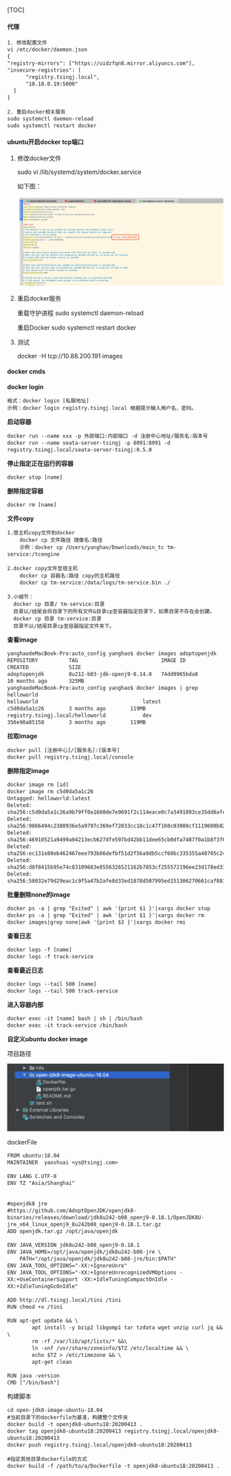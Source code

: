 [TOC]

#### 代理

```
1. 修改配置文件
vi /etc/docker/daemon.json
{
"registry-mirrors": ["https://uidzfqn8.mirror.aliyuncs.com"],
"insecure-registries": [
      "registry.tsingj.local",
      "10.18.0.19:5000"
  ]
}

2. 重启docker相关服务
sudo systemctl daemon-reload
sudo systemctl restart docker
```



#### ubuntu开启docker tcp端口

1. 修改docker文件

   sudo vi /lib/systemd/system/docker.service 

   如下图：

   ![image-20200415182003759](../all_images/image-20200415182003759.png)

2. 重启docker服务

   重载守护进程 sudo systemctl daemon-reload

   重启Docker sudo systemctl restart docker

3. 测试

   docker -H tcp://10.88.200.191 images

   

#### docker cmds

**docker login**

```
格式：docker login [私服地址]
示例：docker login registry.tsingj.local 根据提示输入用户名、密码。
```

**启动容器**

```
docker run --name xxx -p 外部端口:内部端口 -d 注册中心地址/服务名:版本号
docker run --name seata-server-tsingj -p 8091:8091 -d registry.tsingj.local/seata-server-tsingj:0.5.0
```

**停止指定正在运行的容器**

```
docker stop [name]
```

**删除指定容器**

```
docker rm [name]
```

**文件copy**

```
1.宿主机copy文件到docker
	docker cp 文件路径 镜像名:路径   
	示例：docker cp /Users/yanghao/Downloads/main_tc tm-service:/tcengine

2.docker copy文件至宿主机
	docker cp 容器名:路径 copy的主机路径
	docker cp tm-service:/data/logs/tm-service.bin ./

3.小细节：
  docker cp 目录/ tm-service:目录
  目录以/结尾会将目录下的所有文件&目录cp至容器指定目录下，如果目录不存在会创建。
  docker cp 目录 tm-service:目录
  目录不以/结尾目录cp至容器指定文件夹下。
```

**查看image**

```
yanghaodeMacBook-Pro:auto_config yanghao$ docker images adoptopenjdk
REPOSITORY          TAG                           IMAGE ID            CREATED             SIZE
adoptopenjdk        8u212-b03-jdk-openj9-0.14.0   74dd9965bda8        10 months ago       325MB
yanghaodeMacBook-Pro:auto_config yanghao$ docker images | grep helloworld
helloworld                                  latest                         c5d0da5a1c26        3 months ago        119MB
registry.tsingj.local/helloworld            dev                            356e90a85150        3 months ago        119MB
```

**拉取image**

```
docker pull [注册中心]/[服务名]:[版本号]
docker pull registry.tsingj.local/console
```

**删除指定image**

```
docker image rm [id]
docker image rm c5d0da5a1c26
Untagged: helloworld:latest
Deleted: sha256:c5d0da5a1c26a9b79ff0a1680de7e9691f2c114eace0c7a3491893ce35dd6afe
Deleted: sha256:9866494c2380936e5a9797c369ef72033cc18c1c47f160c03008cf1119600b82
Deleted: sha256:46910521a9499a04213ecb627dfe597bd42bb11dee65cb0dfa7487f0a1b8f3f6
Deleted: sha256:ec131e80eb462467eee793b86defbf51d2f56a9db5ccf60bc335355a40705c24
Deleted: sha256:d8f8415b95e74c83109683e8556326521162b7853cf255572196ee23d178ed31
Deleted: sha256:58032e79d29eac1c9f5a47b2afe8d33ed1878d507995ed151306270661caf881
```

**批量删除none的image**

```
docker ps -a | grep "Exited" | awk '{print $1 }'|xargs docker stop
docker ps -a | grep "Exited" | awk '{print $1 }'|xargs docker rm
docker images|grep none|awk '{print $3 }'|xargs docker rmi
```

**查看日志** 

```
docker logs -f [name]
docker logs -f track-service
```

**查看最近日志**

```
docker logs --tail 500 [name]
docker logs --tail 500 track-service
```

**进入容器内部**

```
docker exec -it [name] bash | sh | /bin/bash
docker exec -it track-service /bin/bash
```



**自定义ubuntu docker image**

项目路径

![image-20200416183732314](../all_images/image-20200416183732314.png)

dockerFile

```
FROM ubuntu:18.04
MAINTAINER  yaoshuai <ys@tsingj.com>

ENV LANG C.UTF-8
ENV TZ "Asia/Shanghai"


#openjdk8 jre
#https://github.com/AdoptOpenJDK/openjdk8-binaries/releases/download/jdk8u242-b08_openj9-0.18.1/OpenJDK8U-jre_x64_linux_openj9_8u242b08_openj9-0.18.1.tar.gz
ADD openjdk.tar.gz /opt/java/openjdk

ENV JAVA_VERSION jdk8u242-b08_openj9-0.18.1
ENV JAVA_HOME=/opt/java/openjdk/jdk8u242-b08-jre \
    PATH="/opt/java/openjdk/jdk8u242-b08-jre/bin:$PATH"
ENV JAVA_TOOL_OPTIONS="-XX:+IgnoreUnre"
ENV JAVA_TOOL_OPTIONS="-XX:+IgnoreUnrecognizedVMOptions -XX:+UseContainerSupport -XX:+IdleTuningCompactOnIdle -XX:+IdleTuningGcOnIdle"

ADD http://dl.tsingj.local/tini /tini
RUN chmod +x /tini

RUN apt-get update && \
        apt install -y bzip2 libgomp1 tar tzdata wget unzip curl jq && \
        rm -rf /var/lib/apt/lists/* &&\
        ln -snf /usr/share/zoneinfo/$TZ /etc/localtime && \
        echo $TZ > /etc/timezone && \
        apt-get clean

RUN java -version
CMD ["/bin/bash"]
```

构建脚本

```shell
cd open-jdk8-image-ubuntu-18.04
#当前目录下的dockerfile为基准，构建整个文件夹
docker build -t openjdk8-ubuntu18:20200413 .
docker tag openjdk8-ubuntu18:20200413 registry.tsingj.local/openjdk8-ubuntu18:20200413
docker push registry.tsingj.local/openjdk8-ubuntu18:20200413

#指定其他目录dockerfile的方式
docker build -f /path/to/a/Dockerfile -t openjdk8-ubuntu18:20200413 .
```



